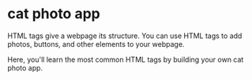 # cat photo app

HTML tags give a webpage its structure. You can use HTML tags to add photos, buttons, and other elements to your webpage.

Here, you'll learn the most common HTML tags by building your own cat photo app.
